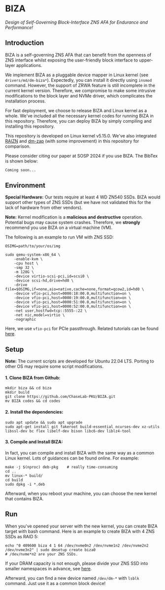 # BIZA

*Design of Self-Governing Block-Interface ZNS AFA for Endurance and Performance!*

## Introduction

BIZA is a self-governing ZNS AFA that can benefit from the openness of ZNS interface whilst exposing the user-friendly block interface to upper-layer applications. 

We implement BIZA as a pluggable device mapper in Linux kernel (see `drivers/md/dm-biza*`). Expectedly, you can install it directly using `insmod` command. However, the support of ZRWA feature is still incomplete in the current kernel version. Therefore, we compromise to make some intrusive modifications to the block layer and NVMe driver, which complicates the installation process.

For fast deployment, we choose to release BIZA and Linux kernel as a whole. We've included all the necessary kernel codes for running BIZA in this repository. Therefore, you can deploy BIZA by simply compiling and installing this repository. 

This repository is developed on Linux kernel v5.15.0. We've also integrated [RAIZN](https://github.com/ZonedStorage/RAIZN-release) and [dm-zap](https://github.com/westerndigitalcorporation/dm-zap/tree/5.15_dm-zap) (with some improvement) in this repository for comparison. 

Please consider citing our paper at SOSP 2024 if you use BIZA. The BibTex is shown below: 

```latex
Coming soon...
```



## Environment

**Special Hardware:** Our tests require at least 4 WD ZN540 SSDs. BIZA would support other types of ZNS SSDs (but we have not validated this for the lack of hardware from other vendors). 

**Note:** Kernel modification is a **malicious and destructive** operation. Potential bugs may cause system crashes. Therefore, we **strongly** recommend you use BIZA on a virtual machine (VM). 

The following is an example to run VM with ZNS SSD:

```shell
OSIMG=path/to/your/os/img

sudo qemu-system-x86_64 \
    -enable-kvm \
    -cpu host \
    -smp 32 \
    -m 128G \
    -device virtio-scsi-pci,id=scsi0 \
    -device scsi-hd,drive=hd0 \
    -drive file=$OSIMG,if=none,aio=native,cache=none,format=qcow2,id=hd0 \
    -device vfio-pci,host=0000:18:00.0,multifunction=on \
    -device vfio-pci,host=0000:19:00.0,multifunction=on \
    -device vfio-pci,host=0000:51:00.0,multifunction=on \
    -device vfio-pci,host=0000:52:00.0,multifunction=on \
    -net user,hostfwd=tcp::5555-:22 \
    -net nic,model=virtio \
    -nographic
```

Here, we use `vfio-pci` for PCIe passthrough. Related tutorials can be found [here](https://www.theseus-os.com/Theseus/book/running/virtual_machine/pci_passthrough.html).



## Setup

**Note:**  The current scripts are developed for Ubuntu 22.04 LTS. Porting to other OS may require some script modifications.

#### 1. Clone BIZA from Github:

```shell
mkdir biza && cd biza
mkdir build
git clone https://github.com/ChaseLab-PKU/BIZA.git
mv BIZA codes && cd codes
```

#### 2. Install the dependencies:

```shell
sudo apt update && sudo apt upgrade
sudo apt-get install git fakeroot build-essential ncurses-dev xz-utils libssl-dev bc flex libelf-dev bison libc6-dev liblz4-tool
```

#### 3. Compile  and Install BIZA:

In fact, you can compile and install BIZA with the same way as a common Linux kernel. Lots of guidances can be found online. For example:

```shell
make -j $(nproc) deb-pkg	# really time-consuming
cd ..
mv linux-* build/
cd build
sudo dpkg -i *.deb
```

Afterward, when you reboot your machine, you can choose the new kernel that contains BIZA.



## Run

When you've opened your server with the new kernel,  you can create BIZA target with bash command. Here is an example to create BIZA with 4 ZNS SSDs as RAID 5:

```shell
echo "0 409600 biza 4 1 64 /dev/nvme0n2 /dev/nvme1n2 /dev/nvme2n2 /dev/nvme3n2" | sudo dmsetup create biza0
# /dev/nvme*n2 are your ZNS SSDs.
```

If your DRAM capacity is not enough, please divide your ZNS SSD into smaller namespaces in advance,  see [here](https://nvmexpress.org/resource/nvme-namespaces/).

Afterward, you can find a new device named `/dev/dm-*`  with `lsblk` command. Just use it as a common block device!

